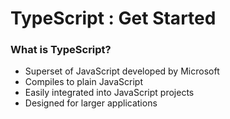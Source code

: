 # TypeScript : Get Started
### What is TypeScript?
- Superset of JavaScript developed by Microsoft
- Compiles to plain JavaScript
- Easily integrated into JavaScript projects
- Designed for larger applications




```$

 ```